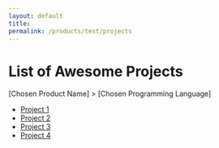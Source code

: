 ```yaml
---
layout: default
title: 
permalink: /products/test/projects
--- 
```

# List of Awesome Projects
[Chosen Product Name] > [Chosen Programming Language]
* [Project 1](https://github.com/tektronix)
* [Project 2](https://github.com/tektronix)
* [Project 3](https://github.com/tektronix)
* [Project 4](https://github.com/tektronix)
